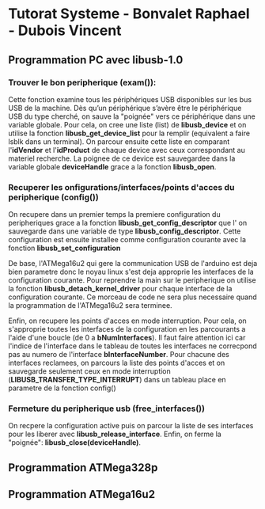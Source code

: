 # Tutorat Systeme - Bonvalet Raphael - Dubois Vincent

## Programmation PC avec libusb-1.0

### Trouver le bon peripherique (exam()):
Cette fonction examine tous les périphériques USB disponibles sur les bus USB de la machine. Dès qu’un périphérique s’avère être le périphérique USB du type cherché, on sauve la "poignée" vers ce périphérique dans une variable globale.
Pour cela, on cree une liste (list) de **libusb_device** et on utilise la fonction **libusb_get_device_list** pour la remplir (equivalent a faire lsblk dans un terminal). On parcour ensuite cette liste en comparant l'**idVendor** et l'**idProduct** de chaque device avec ceux correspondant au materiel recherche. La poignee de ce device est sauvegardee dans la variable globale **deviceHandle** grace a la fonction **libusb_open**.

### Recuperer les onfigurations/interfaces/points d'acces du peripherique (config())
On recupere dans un premier temps la premiere configuration du peripheriques grace a la fonction **libusb_get_config_descriptor** que l' on sauvegarde dans une variable de type **libusb_config_descriptor**. Cette configuration est ensuite installee comme configuration courante avec la fonction **libusb_set_configuration**

De base, l'ATMega16u2 qui gere la communication USB de l'arduino est deja bien parametre donc le noyau linux s'est deja approprie les interfaces de la configuration courante. Pour reprendre la main sur le peripherique on utilise la fonction **libusb_detach_kernel_driver** pour chaque interface de la configuration courante. Ce morceau de code ne sera plus necessaire quand la programmation de l'ATMega16u2 sera terminee.

Enfin, on recupere les points d'acces en mode interruption. Pour cela, on s'approprie toutes les interfaces de la configuration en les parcourants a l'aide d'une boucle (de 0 a **bNumInterfaces**). Il faut faire attention ici car l'indice de l'interface dans le tableau de toutes les interfaces ne correcpond pas au numero de l'interface **bInterfaceNumber**. Pour chacune des interfaces reclamees, on parcours la liste des points d'acces et on sauvegarde seulement ceux en mode interruption (**LIBUSB_TRANSFER_TYPE_INTERRUPT**) dans un tableau place en parametre de la fonction config()

### Fermeture du peripherique usb (free_interfaces())
On recpere la configuration active puis on parcour la liste de ses interfaces pour les liberer avec **libusb_release_interface**. Enfin, on ferme la "poignée": **libusb_close(deviceHandle)**.


## Programmation ATMega328p

## Programmation ATMega16u2
